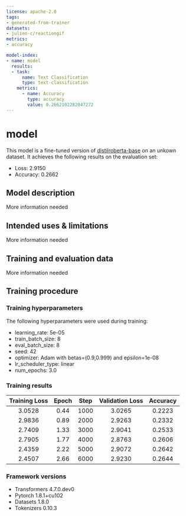 ```yaml
---
license: apache-2.0
tags:
- generated-from-trainer
datasets:
- julien-c/reactiongif
metrics:
- accuracy

model-index:
- name: model
  results:
  - task:
      name: Text Classification
      type: text-classification
    metrics:
      - name: Accuracy
        type: accuracy
        value: 0.2662102282047272
---
```


<!-- This model card has been generated automatically according to the information the Trainer had access to. You
should probably proofread and complete it, then remove this comment. -->

# model

This model is a fine-tuned version of [distilroberta-base](https://huggingface.co/distilroberta-base) on an unkown dataset.
It achieves the following results on the evaluation set:
- Loss: 2.9150
- Accuracy: 0.2662

## Model description

More information needed

## Intended uses & limitations

More information needed

## Training and evaluation data

More information needed

## Training procedure

### Training hyperparameters

The following hyperparameters were used during training:
- learning_rate: 5e-05
- train_batch_size: 8
- eval_batch_size: 8
- seed: 42
- optimizer: Adam with betas=(0.9,0.999) and epsilon=1e-08
- lr_scheduler_type: linear
- num_epochs: 3.0

### Training results

| Training Loss | Epoch | Step | Validation Loss | Accuracy |
|:-------------:|:-----:|:----:|:---------------:|:--------:|
| 3.0528        | 0.44  | 1000 | 3.0265          | 0.2223   |
| 2.9836        | 0.89  | 2000 | 2.9263          | 0.2332   |
| 2.7409        | 1.33  | 3000 | 2.9041          | 0.2533   |
| 2.7905        | 1.77  | 4000 | 2.8763          | 0.2606   |
| 2.4359        | 2.22  | 5000 | 2.9072          | 0.2642   |
| 2.4507        | 2.66  | 6000 | 2.9230          | 0.2644   |


### Framework versions

- Transformers 4.7.0.dev0
- Pytorch 1.8.1+cu102
- Datasets 1.8.0
- Tokenizers 0.10.3
